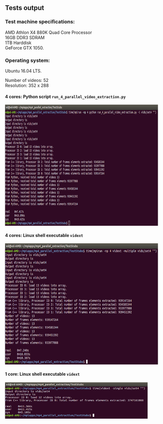 ## Tests output

### Test machine specifications:  
AMD Athlon X4 880K Quad Core Processor  
16GB DDR3 SDRAM  
1TB Harddisk  
GeForce GTX 1050.  

### Operating system:  
Ubuntu 16.04 LTS.

Number of videos: 52   
Resolution: 352 x 288   

#### 4 cores: Python script `run_4_parallel_video_extraction.py`   
<img src = "https://github.com/warwick-machine-learning-group/tfl_parallel_mp4_extraction/blob/master/Test_Output/test_result_run_on_4_cores.png" height="400">

#### 4 cores: Linux shell executable `vidext`   
<img src = "https://github.com/warwick-machine-learning-group/tfl_parallel_mp4_extraction/blob/master/Test_Output/test_run_c%2B%2B_executable_on_4_cores.png" height="400">

#### 1 core: Linux shell executable `vidext`
<img src = "https://github.com/warwick-machine-learning-group/tfl_parallel_mp4_extraction/blob/master/Test_Output/test_run_single_core.png" height="120">
